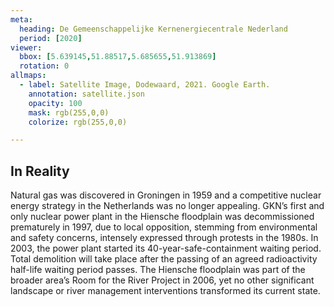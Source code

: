 ```yaml
---
meta:
  heading: De Gemeenschappelijke Kernenergiecentrale Nederland
  period: [2020]
viewer:
  bbox: [5.639145,51.88517,5.685655,51.913869]
  rotation: 0
allmaps:
  - label: Satellite Image, Dodewaard, 2021. Google Earth.
    annotation: satellite.json
    opacity: 100
    mask: rgb(255,0,0)
    colorize: rgb(255,0,0)

---
```


## In Reality

Natural gas was discovered in Groningen in 1959 and a competitive nuclear energy strategy in the Netherlands was no longer appealing. GKN’s first and only nuclear power plant in the Hiensche floodplain was decommissioned prematurely in 1997, due to local opposition, stemming from environmental and safety concerns, intensely expressed through protests in the 1980s. In 2003, the power plant started its 40-year-safe-containment waiting period. Total demolition will take place after the passing of an agreed radioactivity half-life waiting period passes. The Hiensche floodplain was part of the broader area’s Room for the River Project in 2006, yet no other significant landscape or river management interventions transformed its current state.
